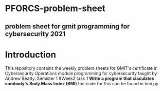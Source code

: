 # PFORCS-problem-sheet
## problem sheet for gmit programming for cybersecurity 2021
# Introduction
This repository contains the weekly problem sheets for GMIT's certificate in Cybersecurity Operations module programming for cybersecurity taught by Andrew Beatty. Semister 1
#Week2 task 1
**Write a program that claculates sombody's Body Mass Index (BMI)**
the code for this can be found in bmi.py
